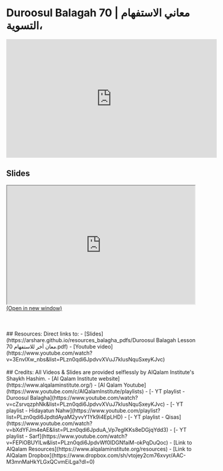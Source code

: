 # Duroosul Balagah 70 | معاني الاستفهام ،التسوية

<iframe width="560" height="315" src="https://www.youtube-nocookie.com/embed/3EnvlXw_nbs?start=0" frameborder="0" allow="accelerometer; autoplay; encrypted-media; gyroscope; picture-in-picture" allowfullscreen="allowfullscreen"></iframe><BR>

<h2>Slides</h2>
<div>
    <object
    data='https://arshare.github.io/resources_balagha_pdfs/Duroosul Balagah Lesson 70 معان أخر للاستفهام.pdf'
    type="application/pdf"
    width="560"
    height="315"
    >
    <iframe
        src='https://arshare.github.io/resources_balagha_pdfs/Duroosul Balagah Lesson 70 معان أخر للاستفهام.pdf'
        width="500"
        height="315"
    >
    <p>This browser does not support PDF!</p>
    </iframe>
    </object>
</div>
<A HREF='https://arshare.github.io/resources_balagha_pdfs/Duroosul Balagah Lesson 70 معان أخر للاستفهام.pdf' target=_>(Open in new window)</A>
<BR><BR>
<BR><BR>
## Resources:
Direct links to:
- [Slides](https://arshare.github.io/resources_balagha_pdfs/Duroosul Balagah Lesson 70 معان أخر للاستفهام.pdf)
- [Youtube video](https://www.youtube.com/watch?v=3EnvlXw_nbs&list=PLzn0qdi6JpdvvXVuJ7kIusNquSxeyKJvc)
<BR><BR>
## Credits:
All Videos & Slides are provided selflessly by AlQalam Institute's Shaykh Hashim.
- [Al Qalam Institute website](https://www.alqalaminstitute.org/)
- [Al Qalam Youtube](https://www.youtube.com/c/AlQalamInstitute/playlists)
- [- YT playlist - Duroosul Balagha](https://www.youtube.com/watch?v=cZsrvqzphNk&list=PLzn0qdi6JpdvvXVuJ7kIusNquSxeyKJvc)
- [- YT playlist - Hidayatun Nahw](https://www.youtube.com/playlist?list=PLzn0qdi6JpdtdAyaM2yvvY1Yk9i4EpLHD)
- [- YT playlist - Qisas](https://www.youtube.com/watch?v=bXdYFJm4eAE&list=PLzn0qdi6JpduA_Vp7eglKKs8eDGjqYdd3)
- [- YT playlist - Sarf](https://www.youtube.com/watch?v=FEPiOBUYlLw&list=PLzn0qdi6JpdvWf0IDGNfaiM-okPqDuQoc)
- [Link to AlQalam Resources](https://www.alqalaminstitute.org/resources)
- [Link to AlQalam Dropbox](https://www.dropbox.com/sh/vtojey2cm76xvyr/AAC-M3mnMaHkYLGxQCvmEiLga?dl=0)
